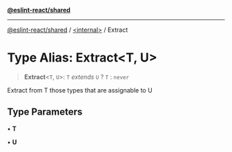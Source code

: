 [**@eslint-react/shared**](../../README.md)

***

[@eslint-react/shared](../../README.md) / [\<internal\>](../README.md) / Extract

# Type Alias: Extract\<T, U\>

> **Extract**\<`T`, `U`\>: `T` *extends* `U` ? `T` : `never`

Extract from T those types that are assignable to U

## Type Parameters

• **T**

• **U**
